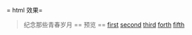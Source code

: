 = html 效果=
>  纪念那些青春岁月
== 预览 ==
 [first](./1.png)
 [second](./2.png)
 [third](./3.png)
 [forth](./4.png)
 [fifth](./5.png)
